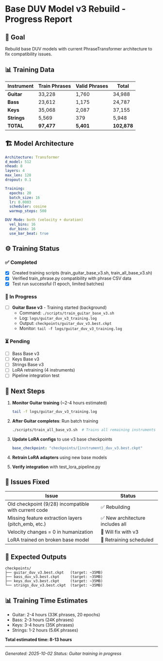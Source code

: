 # Base DUV Model v3 Rebuild - Progress Report

## 🎯 Goal
Rebuild base DUV models with current PhraseTransformer architecture to fix compatibility issues.

## 📊 Training Data

| Instrument | Train Phrases | Valid Phrases | Total |
|-----------|--------------|--------------|-------|
| **Guitar** | 33,228 | 1,760 | 34,988 |
| **Bass** | 23,612 | 1,175 | 24,787 |
| **Keys** | 35,068 | 2,087 | 37,155 |
| **Strings** | 5,569 | 379 | 5,948 |
| **TOTAL** | **97,477** | **5,401** | **102,878** |

## 🏗️ Model Architecture

```yaml
Architecture: Transformer
d_model: 512
nhead: 8
layers: 4
max_len: 128
dropout: 0.1

Training:
  epochs: 20
  batch_size: 16
  lr: 0.0003
  scheduler: cosine
  warmup_steps: 500

DUV Mode: both (velocity + duration)
  vel_bins: 16
  dur_bins: 16
  use_bar_beat: true
```

## ⚙️ Training Status

### ✅ Completed
- [x] Created training scripts (train_guitar_base_v3.sh, train_all_base_v3.sh)
- [x] Verified train_phrase.py compatibility with phrase CSV data
- [x] Test run successful (1 epoch, limited batches)

### 🔄 In Progress
- [ ] **Guitar Base v3** - Training started (background)
  - Command: `./scripts/train_guitar_base_v3.sh`
  - Log: `logs/guitar_duv_v3_training.log`
  - Output: `checkpoints/guitar_duv_v3.best.ckpt`
  - Monitor: `tail -f logs/guitar_duv_v3_training.log`

### ⏳ Pending
- [ ] Bass Base v3
- [ ] Keys Base v3
- [ ] Strings Base v3
- [ ] LoRA retraining (4 instruments)
- [ ] Pipeline integration test

## 📝 Next Steps

1. **Monitor Guitar training** (~2-4 hours estimated)
   ```bash
   tail -f logs/guitar_duv_v3_training.log
   ```

2. **After Guitar completes**: Run batch training
   ```bash
   ./scripts/train_all_base_v3.sh  # Trains all remaining instruments
   ```

3. **Update LoRA configs** to use v3 base checkpoints
   ```yaml
   base_checkpoint: "checkpoints/{instrument}_duv_v3.best.ckpt"
   ```

4. **Retrain LoRA adapters** using new base models

5. **Verify integration** with test_lora_pipeline.py

## 🐛 Issues Fixed

| Issue | Status |
|-------|--------|
| Old checkpoint (9/28) incompatible with current code | ✅ Rebuilding |
| Missing feature extraction layers (pitch_emb, etc.) | ✅ New architecture includes all |
| Velocity changes = 0 in humanization | 🔄 Will fix with v3 |
| LoRA trained on broken base model | 🔄 Retraining scheduled |

## 💾 Expected Outputs

```
checkpoints/
├── guitar_duv_v3.best.ckpt   (target: ~35MB)
├── bass_duv_v3.best.ckpt     (target: ~35MB)
├── keys_duv_v3.best.ckpt     (target: ~35MB)
└── strings_duv_v3.best.ckpt  (target: ~35MB)
```

## 📊 Training Time Estimates

- Guitar: 2-4 hours (33K phrases, 20 epochs)
- Bass: 2-3 hours (24K phrases)
- Keys: 3-4 hours (35K phrases)  
- Strings: 1-2 hours (5.6K phrases)

**Total estimated time: 8-13 hours**

---
*Generated: 2025-10-02*
*Status: Guitar training in progress*
